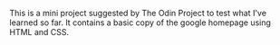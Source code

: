 This is a mini project suggested by The Odin Project to test what I've learned so far. It contains a basic copy of the google homepage using HTML and CSS.